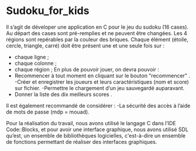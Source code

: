# Sudoku_for_kids
Il s’agit de déveloper une application en C pour le jeu du sudoku (16 cases). Au départ des cases sont pré-remplies et ne peuvent être changées.
Les 4 régions sont repérables par la couleur des briques. Chaque élément (étoile, cercle, triangle, carré) doit être présent une et une seule fois sur :
- chaque ligne ;
- chaque colonne ;
- chaque région ;
En plus de pouvoir jouer, on devra pouvoir :
- Recommencer à tout moment en cliquant sur le bouton "recommencer" .
-Créer et enregistrer les joueurs et leurs caractéristiques (nom et score) sur fichier.
-Permettre le chargement d’un jeu sauvegardé auparavant.
- Donner la liste des dix meilleurs scores .

Il est également recommandé de considérer :
-La sécurité des accès à l’aide de mots de passe (mdp = mouad). 

Pour la réalisation du travail, nous avons utilisé le langage C dans l’IDE Code::Blocks, et pour avoir une interface graphique, nous avons utilisé SDL qu’est, un ensemble de bibliothèques logicielles, c'est-à-dire un ensemble de fonctions permettant de réaliser des interfaces graphiques. 


